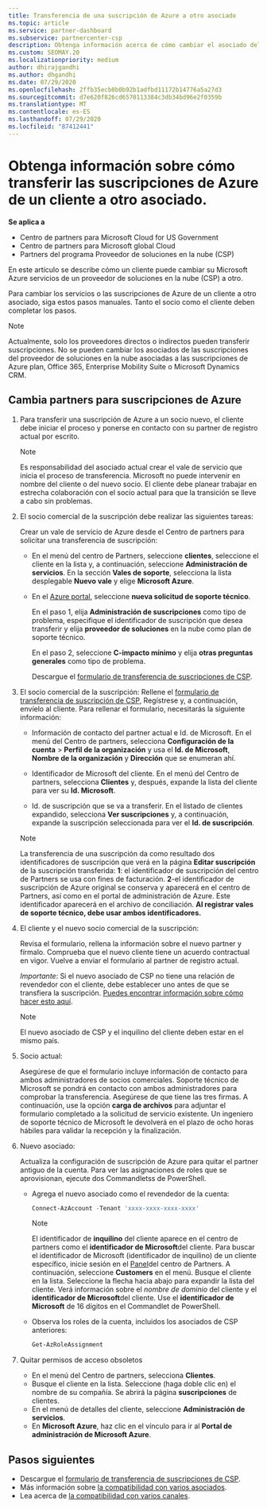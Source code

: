 ```yaml
---
title: Transferencia de una suscripción de Azure a otro asociado
ms.topic: article
ms.service: partner-dashboard
ms.subservice: partnercenter-csp
description: Obtenga información acerca de cómo cambiar el asociado del programa proveedor de soluciones en la nube asociado a las suscripciones de Azure de un cliente.
ms.custom: SEOMAY.20
ms.localizationpriority: medium
author: dhirajgandhi
ms.author: dhgandhi
ms.date: 07/29/2020
ms.openlocfilehash: 2ffb35ecb0b0b92b1adfbd11172b14776a5a27d3
ms.sourcegitcommit: d7e620f826cd6570113384c3db34bd96e2f0359b
ms.translationtype: MT
ms.contentlocale: es-ES
ms.lasthandoff: 07/29/2020
ms.locfileid: "87412441"
---
```

# <a name="learn-how-to-transfer-a-customers-azure-subscriptions-to-another-partner"></a>Obtenga información sobre cómo transferir las suscripciones de Azure de un cliente a otro asociado.

**Se aplica a**

- Centro de partners para Microsoft Cloud for US Government
- Centro de partners para Microsoft global Cloud
- Partners del programa Proveedor de soluciones en la nube (CSP)

En este artículo se describe cómo un cliente puede cambiar su Microsoft Azure servicios de un proveedor de soluciones en la nube (CSP) a otro.

Para cambiar los servicios o las suscripciones de Azure de un cliente a otro asociado, siga estos pasos manuales. Tanto el socio como el cliente deben completar los pasos.

>[!Note]  
>Actualmente, solo los proveedores directos o indirectos pueden transferir suscripciones.
>No se pueden cambiar los asociados de las suscripciones del proveedor de soluciones en la nube asociadas a las suscripciones de Azure plan, Office 365, Enterprise Mobility Suite o Microsoft Dynamics CRM.

## <a name="switch-partners-for-azure-subscriptions"></a>Cambia partners para suscripciones de Azure

1. Para transferir una suscripción de Azure a un socio nuevo, el cliente debe iniciar el proceso y ponerse en contacto con su partner de registro actual por escrito.

   >[!Note]
   >Es responsabilidad del asociado actual crear el vale de servicio que inicia el proceso de transferencia. Microsoft no puede intervenir en nombre del cliente o del nuevo socio. El cliente debe planear trabajar en estrecha colaboración con el socio actual para que la transición se lleve a cabo sin problemas.

2. El socio comercial de la suscripción debe realizar las siguientes tareas:

   Crear un vale de servicio de Azure desde el Centro de partners para solicitar una transferencia de suscripción:

   - En el menú del centro de Partners, seleccione **clientes**, seleccione el cliente en la lista y, a continuación, seleccione **Administración de servicios**. En la sección **Vales de soporte**, selecciona la lista desplegable **Nuevo vale** y elige **Microsoft Azure**.

   - En el [Azure portal](https://portal.azure.com), seleccione **nueva solicitud de soporte técnico**.

     En el paso 1, elija **Administración de suscripciones** como tipo de problema, especifique el identificador de suscripción que desea transferir y elija **proveedor de soluciones** en la nube como plan de soporte técnico.

     En el paso 2, seleccione **C-impacto mínimo** y elija **otras preguntas generales** como tipo de problema.

     Descargue el [formulario de transferencia de suscripciones de CSP](https://query.prod.cms.rt.microsoft.com/cms/api/am/binary/RE4ATIA).

3. El socio comercial de la suscripción: Rellene el [formulario de transferencia de suscripción de CSP](https://query.prod.cms.rt.microsoft.com/cms/api/am/binary/RE4ATIA), Regístrese y, a continuación, envíelo al cliente. Para rellenar el formulario, necesitarás la siguiente información:

   - Información de contacto del partner actual e Id. de Microsoft. En el menú del Centro de partners, selecciona **Configuración de la cuenta** &gt; **Perfil de la organización** y usa el **Id. de Microsoft**, **Nombre de la organización** y **Dirección** que se enumeran ahí.

   - Identificador de Microsoft del cliente. En el menú del Centro de partners, selecciona **Clientes** y, después, expande la lista del cliente para ver su **Id. Microsoft**.

   - Id. de suscripción que se va a transferir. En el listado de clientes expandido, selecciona **Ver suscripciones** y, a continuación, expande la suscripción seleccionada para ver el **Id. de suscripción**.

   >[!Note]
   >La transferencia de una suscripción da como resultado dos identificadores de suscripción que verá en la página **Editar suscripción** de la suscripción transferida: **1**: el identificador de suscripción del centro de Partners se usa con fines de facturación. **2**-el identificador de suscripción de Azure original se conserva y aparecerá en el centro de Partners, así como en el portal de administración de Azure. Este identificador aparecerá en el archivo de conciliación.  **Al registrar vales de soporte técnico, debe usar ambos identificadores.**

4. El cliente y el nuevo socio comercial de la suscripción:

   Revisa el formulario, rellena la información sobre el nuevo partner y fírmalo. Comprueba que el nuevo cliente tiene un acuerdo contractual en vigor. Vuelve a enviar el formulario al partner de registro actual.

   *Importante*: Si el nuevo asociado de CSP no tiene una relación de revendedor con el cliente, debe establecer uno antes de que se transfiera la suscripción. [Puedes encontrar información sobre cómo hacer esto aquí](request-a-relationship-with-a-customer.md).

   >[!Note]
   >El nuevo asociado de CSP y el inquilino del cliente deben estar en el mismo país. 

5. Socio actual:

   Asegúrese de que el formulario incluye información de contacto para ambos administradores de socios comerciales. Soporte técnico de Microsoft se pondrá en contacto con ambos administradores para comprobar la transferencia. Asegúrese de que tiene las tres firmas. A continuación, use la opción **carga de archivos** para adjuntar el formulario completado a la solicitud de servicio existente. Un ingeniero de soporte técnico de Microsoft le devolverá en el plazo de ocho horas hábiles para validar la recepción y la finalización.

6. Nuevo asociado:

   Actualiza la configuración de suscripción de Azure para quitar el partner antiguo de la cuenta. Para ver las asignaciones de roles que se aprovisionan, ejecute dos Commandletss de PowerShell.

   - Agrega el nuevo asociado como el revendedor de la cuenta:

     ```powershell
     Connect-AzAccount -Tenant 'xxxx-xxxx-xxxx-xxxx'
     ```

     >[!NOTE]
     > El identificador de **inquilino** del cliente aparece en el centro de partners como el **identificador de Microsoft**del cliente. Para buscar el identificador de Microsoft (identificador de inquilino) de un cliente específico, inicie sesión en el [Panel](https://partner.microsoft.com/dashboard)del centro de Partners. A continuación, seleccione **Customers** en el menú. Busque el cliente en la lista. Seleccione la flecha hacia abajo para expandir la lista del cliente. Verá información sobre el *nombre de dominio* del cliente y el **identificador de Microsoft**del cliente. Use el **identificador de Microsoft** de 16 dígitos en el Commandlet de PowerShell.

   - Observa los roles de la cuenta, incluidos los asociados de CSP anteriores:

     ```powershell
     Get-AzRoleAssignment
     ```

7. Quitar permisos de acceso obsoletos

   - En el menú del Centro de partners, selecciona **Clientes**.
   - Busque el cliente en la lista. Seleccione (haga doble clic en) el nombre de su compañía. Se abrirá la página **suscripciones** de clientes.
   - En el menú de detalles del cliente, seleccione **Administración de servicios**.
   - En **Microsoft Azure**, haz clic en el vínculo para ir al **Portal de administración de Microsoft Azure**.

## <a name="next-steps"></a>Pasos siguientes

- Descargue el [formulario de transferencia de suscripciones de CSP](https://query.prod.cms.rt.microsoft.com/cms/api/am/binary/RE4ATIA).
- Más información sobre [la compatibilidad con varios asociados](multipartner.md).
- Lea acerca de [la compatibilidad con varios canales](multichannel.md).